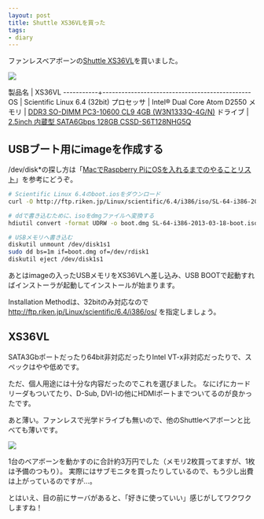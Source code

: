 ```yaml
---
layout: post
title: Shuttle XS36VLを買った
tags:
- diary
---
```

ファンレスベアボーンの[Shuttle XS36VL](http://www.shuttle-japan.jp/barebone/slim/xs36vl)を買いました。

![](http://30d.jp/img/hfm/public/a0d63846-3969-11e3-a701-f80f41f63894_large.jpg)

製品名     | XS36VL
-----------+-----------------------------------------------
OS         | Scientific Linux 6.4 (32bit)
プロセッサ | Intel® Dual Core Atom D2550
メモリ     | [DDR3 SO-DIMM PC3-10600 CL9 4GB (W3N1333Q-4G/N)](http://www.amazon.co.jp/exec/obidos/ASIN/B009URHVLA/hifumiass-22/ref=nosim/)
ドライブ   | [2.5inch 内蔵型 SATA6Gbps 128GB CSSD-S6T128NHG5Q](http://www.amazon.co.jp/exec/obidos/ASIN/B00C9RFGOW/hifumiass-22/ref=nosim/)

## USBブート用にimageを作成する

/dev/disk\*の探し方は「[MacでRaspberry PiにOSを入れるまでのやることリスト](http://qiita.com/hfm/items/96d20d9cc29fb46fd8a3#2-2)」を参考にどうぞ。

```sh
# Scientific Linux 6.4のboot.iosをダウンロード
curl -O http://ftp.riken.jp/Linux/scientific/6.4/i386/iso/SL-64-i386-2013-03-18-boot.iso

# ddで書き込むために、isoをdmgファイルへ変換する
hdiutil convert -format UDRW -o boot.dmg SL-64-i386-2013-03-18-boot.iso

# USBメモリへ書き込む
diskutil unmount /dev/disk1s1
sudo dd bs=1m if=boot.dmg of=/dev/rdisk1
diskutil eject /dev/disk1s1
```

あとはimageの入ったUSBメモリをXS36VLへ差し込み、USB BOOTで起動すればインストーラが起動してインストールが始まります。

Installation Methodは、32bitのみ対応なので http://ftp.riken.jp/Linux/scientific/6.4/i386/os/ を指定しましょう。

## XS36VL

SATA3Gbポートだったり64bit非対応だったりIntel VT-x非対応だったりで、スペックはやや低めです。

ただ、個人用途には十分な内容だったのでこれを選びました。
なにげにカードリーダもついてたり、D-Sub, DVI-Iの他にHDMIポートまでついてるのが良かったです。

あと薄い。ファンレスで光学ドライブも無いので、他のShuttleベアボーンと比べても薄いです。

![](http://30d.jp/img/hfm/public/a1d57586-3969-11e3-a701-f80f41f63894_large.jpg)

1台のベアボーンを動かすのに合計約3万円でした（メモリ2枚買ってますが、1枚は予備のつもり）。
実際にはサブモニタを買ったりしているので、もう少し出費は上がっているのですが…。

とはいえ、目の前にサーバがあると、「好きに使っていい」感じがしてワクワクしますね！
